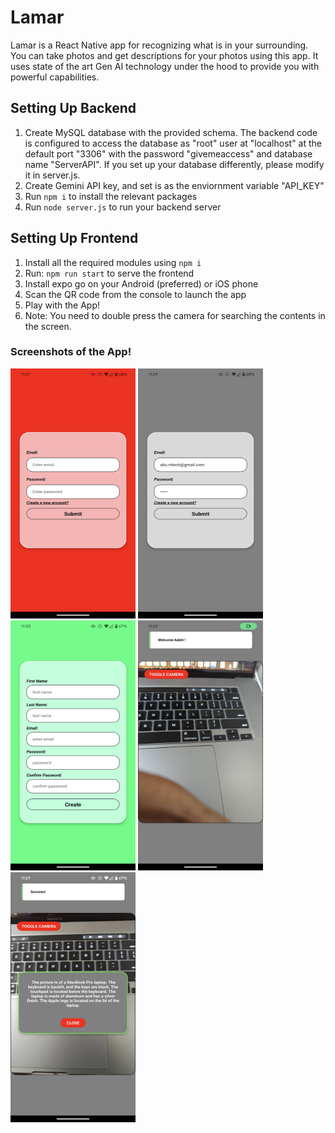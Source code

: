 # Lamar
Lamar is a React Native app for recognizing what is in your surrounding. You can take photos and get descriptions for your photos using this app. It uses state of the art Gen AI technology under the hood to provide you with powerful capabilities.


## Setting Up Backend
1. Create MySQL database with the provided schema. The backend code is configured to access the database as "root" user at "localhost" at the default port "3306" with the password "givemeaccess" and database name "ServerAPI". If you set up your database differently, please modify it in server.js.
2. Create Gemini API key, and set is as the enviornment variable "API_KEY" 
3. Run `npm i` to install the relevant packages
4. Run `node server.js` to run your backend server

## Setting Up Frontend
1. Install all the required modules using `npm i`
2. Run: `npm run start` to serve the frontend
2. Install expo go on your Android (preferred) or iOS phone
3. Scan the QR code from the console to launch the app
4. Play with the App!
5. Note: You need to double press the camera for searching the contents in the screen.


### Screenshots of the App!
<img src="screenshot/Screenshot_20240322-232751.png" width="200" height="400"> 
<img src="screenshot/Screenshot_20240322-232922.png" width="200" height="400">
<img src="screenshot/Screenshot_20240322-233006.png" width="200" height="400">
<img src="screenshot/Screenshot_20240322-232927.png" width="200" height="400">
<img src="screenshot/Screenshot_20240322-232954.png" width="200" height="400">

